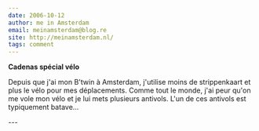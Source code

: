 ```yaml
---
date: 2006-10-12
author: me in Amsterdam
email: meinamsterdam@blog.re
site: http://meinamsterdam.nl/
tags: comment
---
```


<!-- TB -->
<p><strong>Cadenas spécial vélo</strong></p>
<p>Depuis que j'ai mon B'twin à Amsterdam, j'utilise moins de strippenkaart et plus le vélo pour mes déplacements. Comme tout le monde, j'ai peur qu'on me vole mon vélo et je lui mets plusieurs antivols. L'un de ces antivols est typiquement batave...</p>
---